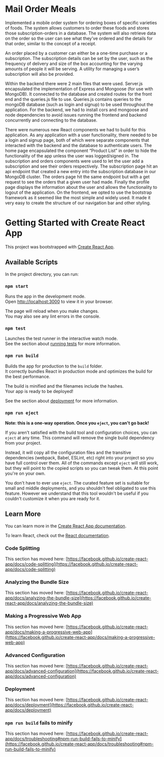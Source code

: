 # Mail Order Meals 
Implemented a mobile order system for ordering boxes of specific varieties of foods. The
system allows customers to order these foods and stores those subscription-orders in a database.
The system will also retrieve data on the order so the user can see what they’ve ordered and the
details for that order, similar to the concept of a receipt.

An order placed by a customer can either be a one-time purchase or a subscription. The
subscription details can be set by the user, such as the frequency of delivery and size of the box
accounting for the varying amounts of people it will be serving. A utility for managing a user’s
subscription will also be provided.

Within the backend there were 2 main files that were used. Server.js encapsulated the
implementation of Express and Mongoose (for use with MongoDB). It connected to the database
and created routes for the front end and the queries.js file to use. Queries.js contains queries to
the mongoDB database (such as login and signup) to be used throughout the application. For the
backend, we had to install cors and mongoose and node dependencies to avoid issues running the
frontend and backend concurrently and connecting to the database.

There were numerous new React components we had to build for this application. As any
application with a user functionality, there needed to be a login and signup page, both of which
were separate components that interacted with the backend and the database to authenticate
users. The home page encapsulated the component “Product List” in order to hide the
functionality of the app unless the user was logged/signed in. The subscription and orders
components were used to let the user add a subscription and see their orders respectively. The
subscription page hit an api endpoint that created a new entry into the subscription database in
our MongoDB cluster. The orders page hit the same endpoint but with a get request to see the
orders that a given user had made. Finally the profile page displays the information about the
user and allows the functionality to logout of the application. On the frontend, we opted to use
the bootstrap framework as it seemed like the most simple and widely used. It made it very easy
to create the structure of our navigation bar and other styling.

# Getting Started with Create React App

This project was bootstrapped with [Create React App](https://github.com/facebook/create-react-app).

## Available Scripts

In the project directory, you can run:

### `npm start`

Runs the app in the development mode.\
Open [http://localhost:3000](http://localhost:3000) to view it in your browser.

The page will reload when you make changes.\
You may also see any lint errors in the console.

### `npm test`

Launches the test runner in the interactive watch mode.\
See the section about [running tests](https://facebook.github.io/create-react-app/docs/running-tests) for more information.

### `npm run build`

Builds the app for production to the `build` folder.\
It correctly bundles React in production mode and optimizes the build for the best performance.

The build is minified and the filenames include the hashes.\
Your app is ready to be deployed!

See the section about [deployment](https://facebook.github.io/create-react-app/docs/deployment) for more information.

### `npm run eject`

**Note: this is a one-way operation. Once you `eject`, you can't go back!**

If you aren't satisfied with the build tool and configuration choices, you can `eject` at any time. This command will remove the single build dependency from your project.

Instead, it will copy all the configuration files and the transitive dependencies (webpack, Babel, ESLint, etc) right into your project so you have full control over them. All of the commands except `eject` will still work, but they will point to the copied scripts so you can tweak them. At this point you're on your own.

You don't have to ever use `eject`. The curated feature set is suitable for small and middle deployments, and you shouldn't feel obligated to use this feature. However we understand that this tool wouldn't be useful if you couldn't customize it when you are ready for it.

## Learn More

You can learn more in the [Create React App documentation](https://facebook.github.io/create-react-app/docs/getting-started).

To learn React, check out the [React documentation](https://reactjs.org/).

### Code Splitting

This section has moved here: [https://facebook.github.io/create-react-app/docs/code-splitting](https://facebook.github.io/create-react-app/docs/code-splitting)

### Analyzing the Bundle Size

This section has moved here: [https://facebook.github.io/create-react-app/docs/analyzing-the-bundle-size](https://facebook.github.io/create-react-app/docs/analyzing-the-bundle-size)

### Making a Progressive Web App

This section has moved here: [https://facebook.github.io/create-react-app/docs/making-a-progressive-web-app](https://facebook.github.io/create-react-app/docs/making-a-progressive-web-app)

### Advanced Configuration

This section has moved here: [https://facebook.github.io/create-react-app/docs/advanced-configuration](https://facebook.github.io/create-react-app/docs/advanced-configuration)

### Deployment

This section has moved here: [https://facebook.github.io/create-react-app/docs/deployment](https://facebook.github.io/create-react-app/docs/deployment)

### `npm run build` fails to minify

This section has moved here: [https://facebook.github.io/create-react-app/docs/troubleshooting#npm-run-build-fails-to-minify](https://facebook.github.io/create-react-app/docs/troubleshooting#npm-run-build-fails-to-minify)
